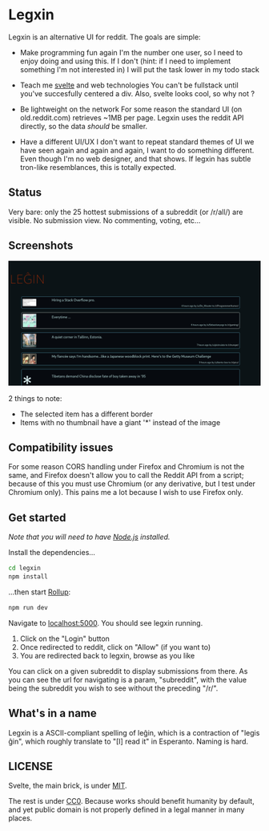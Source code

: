 # Legxin

Legxin is an alternative UI for reddit. The goals are simple:

- Make programming fun again
I'm the number one user, so I need to enjoy doing and using this. If I don't (hint: if I need to implement something I'm not interested in) I will put the task lower in my todo stack

- Teach me [svelte](https://svelte.dev/) and web technologies
You can't be fullstack until you've succesfully centered a div. Also, svelte looks cool, so why not ?

- Be lightweight on the network
For some reason the standard UI (on old.reddit.com) retrieves ~1MB per page. Legxin uses the reddit API directly, so the data _should_ be smaller.

- Have a different UI/UX
I don't want to repeat standard themes of UI we have seen again and again and again, I want to do something different. Even though I'm no web designer, and that shows.
If legxin has subtle tron-like resemblances, this is totally expected.

## Status

Very bare: only the 25 hottest submissions of a subreddit (or /r/all/) are visible. No submission view. No commenting, voting, etc...

## Screenshots

![screenshot](screenshot.png)

2 things to note:
- The selected item has a different border
- Items with no thumbnail have a giant '*' instead of the image

## Compatibility issues

For some reason CORS handling under Firefox and Chromium is not the same, and Firefox doesn't allow you to call the Reddit API from a script; because of this you must use Chromium (or any derivative, but I test under Chromium only). This pains me a lot because I wish to use Firefox only.

## Get started
*Note that you will need to have [Node.js](https://nodejs.org) installed.*

Install the dependencies...

```bash
cd legxin
npm install
```

...then start [Rollup](https://rollupjs.org):

```bash
npm run dev
```

Navigate to [localhost:5000](http://localhost:5000). You should see legxin running. 

1. Click on the "Login" button
2. Once redirected to reddit, click on "Allow" (if you want to)
3. You are redirected back to legxin, browse as you like

You can click on a given subreddit to display submissions from there. As you can see the url for navigating is a param, "subreddit", with the value being the subreddit you wish to see without the preceding "/r/".

## What's in a name
Legxin is a ASCII-compliant spelling of leĝin, which is a contraction of "legis ĝin", which roughly translate to "[I] read it" in Esperanto. Naming is hard.

## LICENSE
Svelte, the main brick, is under [MIT](https://github.com/sveltejs/svelte/blob/master/LICENSE).

The rest is under [CC0](https://creativecommons.org/share-your-work/public-domain/cc0/). Because works should benefit humanity by default, and yet public domain is not properly defined in a legal manner in many places.
